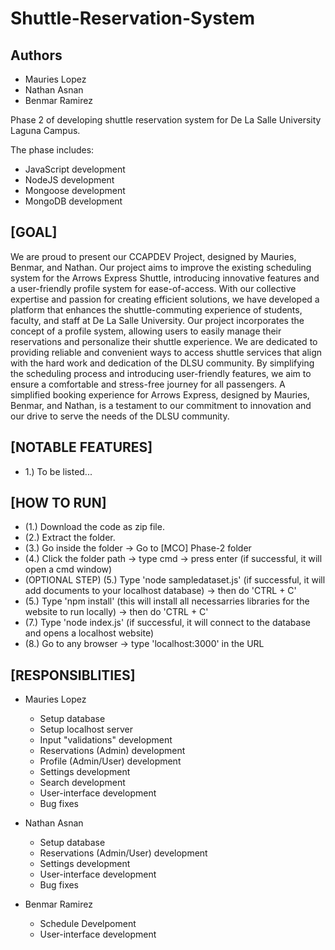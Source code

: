 # Shuttle-Reservation-System
## Authors
- Mauries Lopez
- Nathan Asnan 
- Benmar Ramirez

Phase 2 of developing shuttle reservation system for De La Salle University Laguna Campus.

The phase includes:
- JavaScript development
- NodeJS development
- Mongoose development
- MongoDB development

**[GOAL]**
-
We are proud to present our CCAPDEV Project, designed by Mauries, Benmar, and Nathan. Our project aims to improve the existing scheduling system for the Arrows Express Shuttle, introducing innovative features and a user-friendly profile system for ease-of-access.
With our collective expertise and passion for creating efficient solutions, we have developed a platform that enhances the shuttle-commuting experience of students, faculty, and staff at De La Salle University. Our project incorporates the concept of a profile system, allowing users to easily manage their reservations and personalize their shuttle experience.
We are dedicated to providing reliable and convenient ways to access shuttle services that align with the hard work and dedication of the DLSU community. By simplifying the scheduling process and introducing user-friendly features, we aim to ensure a comfortable and stress-free journey for all passengers.
A simplified booking experience for Arrows Express, designed by Mauries, Benmar, and Nathan, is a testament to our commitment to innovation and our drive to serve the needs of the DLSU community. 

**[NOTABLE FEATURES]**
-
- 1.) To be listed...

**[HOW TO RUN]**
-
- (1.) Download the code as zip file.
- (2.) Extract the folder.
- (3.) Go inside the folder -> Go to [MCO] Phase-2 folder
- (4.) Click the folder path -> type cmd -> press enter (if successful, it will open a cmd window)
- (OPTIONAL STEP) (5.) Type 'node sampledataset.js' (if successful, it will add documents to your localhost database) -> then do 'CTRL + C'
- (5.) Type 'npm install' (this will install all necessarries libraries for the website to run locally) -> then do 'CTRL + C'
- (7.) Type 'node index.js' (if successful, it will connect to the database and opens a localhost website)
- (8.) Go to any browser -> type 'localhost:3000' in the URL

**[RESPONSIBLITIES]**
-
- Mauries Lopez
    - Setup database
    - Setup localhost server
    - Input "validations" development
    - Reservations (Admin) development
    - Profile (Admin/User) development
    - Settings development
    - Search development
    - User-interface development
    - Bug fixes
   
- Nathan Asnan
    - Setup database
    - Reservations (Admin/User) development
    - Settings development
    - User-interface development
    - Bug fixes
 
- Benmar Ramirez
    - Schedule Develpoment
    - User-interface development

